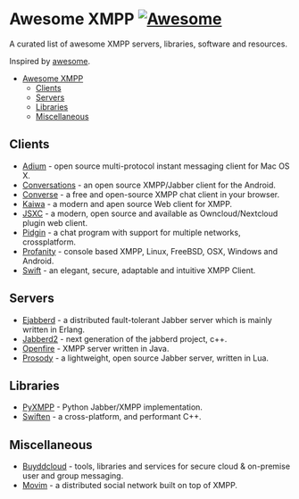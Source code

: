 # Awesome XMPP [![Awesome](https://cdn.rawgit.com/sindresorhus/awesome/d7305f38d29fed78fa85652e3a63e154dd8e8829/media/badge.svg)](https://github.com/sindresorhus/awesome)

A curated list of awesome XMPP servers, libraries, software and resources.

Inspired by [awesome](https://github.com/sindresorhus/awesome).

- [Awesome XMPP](#awesome-xmpp)
  - [Clients](#clients)
  - [Servers](#servers)
  - [Libraries](#libraries)
  - [Miscellaneous](#Miscellaneous)

## Clients

* [Adium](https://adium.im/) - open source multi-protocol instant messaging client for Mac OS X.
* [Conversations](https://github.com/siacs/Conversations) - an open source XMPP/Jabber client for the Android.
* [Converse](https://conversejs.org/) - a free and open-source XMPP chat client in your browser.
* [Kaiwa](http://getkaiwa.com/) - a modern and apen source Web client for XMPP. 
* [JSXC](https://www.jsxc.org/) - a modern, open source and available as Owncloud/Nextcloud plugin web client.
* [Pidgin](https://www.pidgin.im/) - a chat program with support for multiple networks, crossplatform.
* [Profanity](http://www.profanity.im/) - console based XMPP, Linux, FreeBSD, OSX, Windows and Android.
* [Swift](https://swift.im/) - an elegant, secure, adaptable and intuitive XMPP Client.

## Servers 

* [Ejabberd](https://www.ejabberd.im/) - a distributed fault-tolerant Jabber server which is mainly written in Erlang.
* [Jabberd2](http://jabberd2.org/) - next generation of the jabberd project, c++.
* [Openfire](https://www.igniterealtime.org/projects/openfire/) - XMPP server written in Java.
* [Prosody](https://prosody.im/) - a lightweight, open source Jabber server, written in Lua.

## Libraries

* [PyXMPP](https://github.com/Jajcus/pyxmpp) - Python Jabber/XMPP implementation.
* [Swiften](https://swift.im/swiften.html) - a cross-platform, and performant C++.

## Miscellaneous

* [Buyddcloud](http://buddycloud.com/) - tools, libraries and services for secure cloud & on-premise user and group messaging.
* [Movim](https://github.com/movim/movim) - a distributed social network built on top of XMPP.
